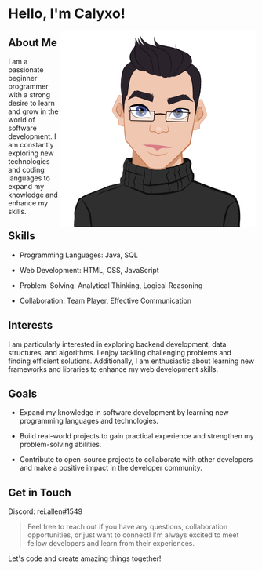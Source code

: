 # Hello, I'm Calyxo!

<div style="background: radial-gradient(rgba(255,255,255,1), rgba(255,255,255,1), rgba(255,255,255,0)">
<img alt="ME" src="https://github.com/Calyx404/Calyx404/blob/Calyx404-pfp/Calyxo.png?raw=true" align="right"/>
</div>
  
## About Me

I am a passionate beginner programmer with a strong desire to learn and grow in the world of software development. I am constantly exploring new technologies and coding languages to expand my knowledge and enhance my skills.


## Skills

- Programming Languages: Java, SQL

- Web Development: HTML, CSS, JavaScript

- Problem-Solving: Analytical Thinking, Logical Reasoning

- Collaboration: Team Player, Effective Communication


## Interests

I am particularly interested in exploring backend development, data structures, and algorithms. I enjoy tackling challenging problems and finding efficient solutions. Additionally, I am enthusiastic about learning new frameworks and libraries to enhance my web development skills.


## Goals

- Expand my knowledge in software development by learning new programming languages and technologies.

- Build real-world projects to gain practical experience and strengthen my problem-solving abilities.

- Contribute to open-source projects to collaborate with other developers and make a positive impact in the developer community.


## Get in Touch

Discord: rei.allen#1549

> Feel free to reach out if you have any questions, collaboration opportunities, or just want to connect! I'm always excited to meet fellow developers and learn from their experiences.

Let's code and create amazing things together!
